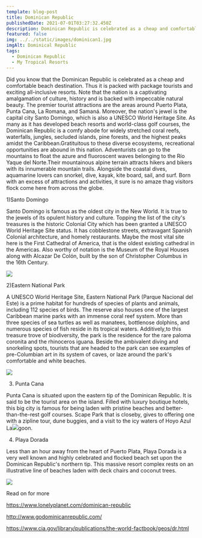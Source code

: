 ```yaml
---
template: blog-post
title: Dominican Republic
publishedDate: 2021-07-01T03:27:32.450Z
description: Dominican Republic is celebrated as a cheap and comfortable  beach destination.
featured: false
img: ../../static/images/dominican1.jpg
imgAlt: Dominical Republic
tags:
  - Dominican Republic
  - My Tropical Resorts
---
```

<!--StartFragment-->

Did you know that the Dominican Republic is celebrated as a cheap and comfortable beach destination. Thus it is packed with package tourists and exciting all-inclusive resorts. Note that the nation is a captivating amalgamation of culture, history and is backed with impeccable natural beauty. The premier tourist attractions are the areas around Puerto Plata, Punta Cana, La Romana, and Samaná. Moreover, the nation's jewel is the capital city Santo Domingo, which is also a UNESCO World Heritage Site. As many as it has developed beach resorts and world-class golf courses, the Dominican Republic is a comfy abode for widely stretched coral reefs, waterfalls, jungles, secluded islands, pine forests, and the highest peaks amidst the Caribbean.Gratituitous to these diverse ecosystems, recreational opportunities are abound in this nation. Adventurists can go to the mountains to float the azure and fluoroscent waves belonging to the Río Yaque del Norte.Their mountainous alpine terrain attracts hikers and bikers with its innumerable mountain trails. Alongside the coastal dives, aquamarine lovers can snorkel, dive, kayak, kite board, sail, and surf. Born with an excess of attractions and activities, it sure is no amaze thag visitors flock come here from across the globe.

1)Santo Domingo

Santo Domingo is famous as the oldest city in the New World. It is true to the jewels of its opulent history and culture. Topping the list of the city's treasures is the historic Colonial City which has been granted a UNESCO World Heritage Site status. It has cobblestone streets, extravagant Spanish Colonial architecture, and homely restaurants. Maybe the most vital site here is the First Cathedral of America, that is the oldest existing cathedral in the Americas. Also worthy of notation is the Museum of the Royal Houses along with Alcazar De Colón, built by the son of Christopher Columbus in the 16th Century.

![](https://lh3.googleusercontent.com/p21nH2Wz5SXZkqw20Of9OATLXyTmK7th0OmAp-IH_4QqNoZONoYzxWP2L9ad7CsvPRiRJCNzbhM5q8_QtLZStY5Jb9SA7v7Oqurq6osMeF7GxVZhwYlPTIFbGvCjBw)



2)Eastern National Park

A UNESCO World Heritage Site, Eastern National Park (Parque Nacional del Este) is a prime habitat for hundreds of species of plants and animals, including 112 species of birds. The reserve also houses one of the largest Caribbean marine parks with an immense coral reef system. More than three species of sea turtles as well as manatees, bottlenose dolphins, and numerous species of fish reside in its tropical waters. Additively,to this treasure trove of biodiversity, the park is the residence for the rare paloma coronita and the rhinoceros iguana. Beside the ambivalent diving and snorkeling spots, tourists that are headed to the park can see examples of pre-Columbian art in its system of caves, or laze around the park's comfortable and white beaches.



![](https://lh4.googleusercontent.com/NjO7US7Oa7sGjYH1TLrqZY-csFh17k1Zp2_s2ixbqxxIOelMxi22tI2eOCf1ks0NaWCwVWT10ppDEvA_134v2arTA7u7qdQ1FujBaryOljPyEVZMfN26hAsFXE8PGA)



3) Punta Cana

Punta Cana is situated upon the eastern tip of the Dominican Republic. It is said to be the tourist area on the island. Filled with luxury boutique hotels, this big city is famous for being laden with pristine beaches and better-than-the-rest golf courses. Scape Park that is closeby, gives to offering one with a zipline tour, dune buggies, and a visit to the icy waters of Hoyo Azul La![](https://lh6.googleusercontent.com/HUcez7hKNcdD-TGN3-Kbx8gDU0DtLp55pYW3NnYEd2GJNelt6Oupc7UhHkSPMUsaCoyosU8uLZvTcW1sPXsJWwyRt-MEBSxFyS1DyRPhLg45GJeK_1kaulb81dNrzw)goon.



4) Playa Dorada

Less than an hour away from the heart of Puerto Plata, Playa Dorada is a very well known and highly celebrated and flocked beach set upon the Dominican Republic's northern tip. This massive resort complex rests on an illustrative line of beaches laden with deck chairs and coconut trees.

![](https://lh3.googleusercontent.com/_L7HNgs3SdmfnHDbSuLTpZSZaJOc9yHCJ4Up63txZhA9sUYXL2qAe7IA9Af8lwIg3qfk0ZupSEkLiMzVW5P3LEaUTrLS9jWqojd8xzTT3j7s53c2ZI-4UJ6HXYdLrw)



Read on for more

https://www.lonelyplanet.com/dominican-republic

http://www.godominicanrepublic.com/

https://www.cia.gov/library/publications/the-world-factbook/geos/dr.html



<!--EndFragment-->